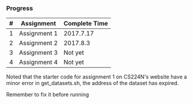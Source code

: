 ### Progress
|#|Assignment|Complete Time|
|---|----|-----|
|1|Assignment 1|2017.7.17 |
|2|Assignment 2|2017.8.3  |
|3|Assignment 3|Not yet|
|4|Assignment 4|Not yet|


Noted that the starter code for assignment 1 on CS224N's website have a minor error in get_datasets.sh, the address of the dataset has expired.

Remember to fix it before running
